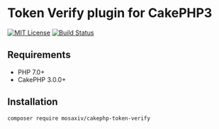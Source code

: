 # Token Verify plugin for CakePHP3


[![MIT License](http://img.shields.io/badge/license-MIT-blue.svg?style=flat)](LICENSE)
[![Build Status](https://travis-ci.org/mosaxiv/cakephp-token-verify.svg?branch=master)](https://travis-ci.org/mosaxiv/cakephp-token-verify)

## Requirements

- PHP 7.0+
- CakePHP 3.0.0+

## Installation

```
composer require mosaxiv/cakephp-token-verify
```

